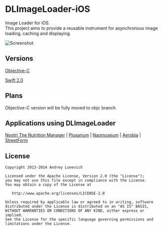 DLImageLoader-iOS
=================

Image Loader for iOS. <br/>
This project aims to provide a reusable instrument for asynchronous image loading, caching and displaying.

![Screenshot](https://raw.githubusercontent.com/AndreyLunevich/DLImageLoader-iOS/master/dlil.png)

## Versions

[Objective-C](https://github.com/AndreyLunevich/DLImageLoader-iOS/tree/objc)

[Swift 2.0](https://github.com/AndreyLunevich/DLImageLoader-iOS/tree/swift)

## Plans

Objective-C version will be fully moved to objc branch

## Applications using DLImageLoader

[Nootri The Nutrition Manager](https://itunes.apple.com/US/app/id912109727?mt=8) |
[Plusarium](https://itunes.apple.com/us/app/plusarium/id901280642?l=ru&ls=1&mt=8) |
[Naomuseum](https://itunes.apple.com/ru/app/naomuseum/id847290457?mt=8) | [Aerobia](https://itunes.apple.com/us/app/aerobia/id566375588?mt=8) | [StreetForm](https://itunes.apple.com/us/app/easy/id874395902?ls=1&mt=8)

## License

    Copyright 2013-2014 Andrey Lunevich

    Licensed under the Apache License, Version 2.0 (the "License");
    you may not use this file except in compliance with the License.
    You may obtain a copy of the License at

       http://www.apache.org/licenses/LICENSE-2.0

    Unless required by applicable law or agreed to in writing, software
    distributed under the License is distributed on an "AS IS" BASIS,
    WITHOUT WARRANTIES OR CONDITIONS OF ANY KIND, either express or implied.
    See the License for the specific language governing permissions and
    limitations under the License.
